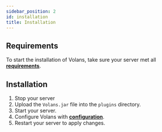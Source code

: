 ```yaml
---
sidebar_position: 2
id: installation
title: Installation
---
```


## Requirements

To start the installation of Volans, take sure your server met all [**requirements**](requirements).

## Installation

1. Stop your server
2. Upload the `Volans.jar` file into the `plugins` directory.
3. Start your server.
4. Configure Volans with [**configuration**](configuration).
5. Restart your server to apply changes.
